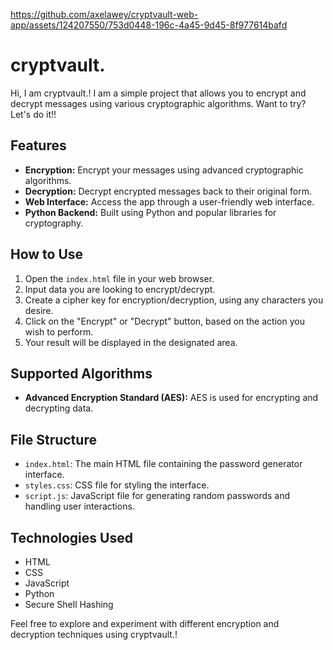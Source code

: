 

https://github.com/axelawey/cryptvault-web-app/assets/124207550/753d0448-196c-4a45-9d45-8f977614bafd

# cryptvault.

Hi, I am cryptvault.! I am a simple project that allows you to encrypt and decrypt messages using various cryptographic algorithms. Want to try? Let's do it!!

## Features

- **Encryption:** Encrypt your messages using advanced cryptographic algorithms.
- **Decryption:** Decrypt encrypted messages back to their original form.
- **Web Interface:** Access the app through a user-friendly web interface.
- **Python Backend:** Built using Python and popular libraries for cryptography.

## How to Use

1. Open the `index.html` file in your web browser.
2. Input data you are looking to encrypt/decrypt.
3. Create a cipher key for encryption/decryption, using any characters you desire.
4. Click on the "Encrypt" or "Decrypt" button, based on the action you wish to perform.
5. Your result will be displayed in the designated area.

## Supported Algorithms

- **Advanced Encryption Standard (AES):** AES is used for encrypting and decrypting data.

## File Structure

- `index.html`: The main HTML file containing the password generator interface.
- `styles.css`: CSS file for styling the interface.
- `script.js`: JavaScript file for generating random passwords and handling user interactions.

## Technologies Used

- HTML
- CSS
- JavaScript
- Python
- Secure Shell Hashing

Feel free to explore and experiment with different encryption and decryption techniques using cryptvault.!
